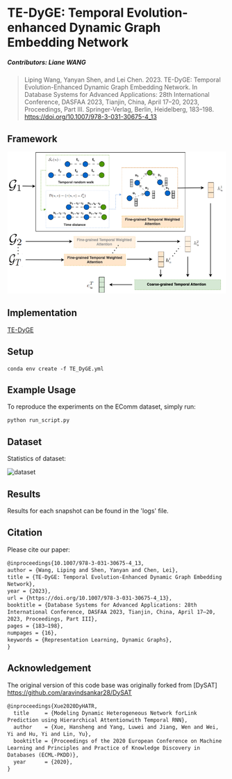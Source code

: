 # TE-DyGE: Temporal Evolution-enhanced Dynamic Graph Embedding Network
##### Contributors: Liane WANG
> Liping Wang, Yanyan Shen, and Lei Chen. 2023. TE-DyGE: Temporal Evolution-Enhanced Dynamic Graph Embedding Network. In Database Systems for Advanced Applications: 28th International Conference, DASFAA 2023, Tianjin, China, April 17–20, 2023, Proceedings, Part III. Springer-Verlag, Berlin, Heidelberg, 183–198. https://doi.org/10.1007/978-3-031-30675-4_13

## Framework

![TE-DyGE: Temporal Evolution-enhanced Dynamic Graph Embedding Network](tedyge.png)

## Implementation
[TE-DyGE](https://github.com/liane886/TE-DyGE)

## Setup
```
conda env create -f TE_DyGE.yml
```
## Example Usage
To reproduce the experiments on the EComm dataset, simply run:
```
python run_script.py
```
## Dataset 
Statistics of dataset:

![dataset](data/Dataset.png)

## Results
Results for each snapshot can be found in the 'logs' file.

## Citation 
Please cite our paper:
```angular2
@inproceedings{10.1007/978-3-031-30675-4_13,
author = {Wang, Liping and Shen, Yanyan and Chen, Lei},
title = {TE-DyGE: Temporal Evolution-Enhanced Dynamic Graph Embedding Network},
year = {2023},
url = {https://doi.org/10.1007/978-3-031-30675-4_13},
booktitle = {Database Systems for Advanced Applications: 28th International Conference, DASFAA 2023, Tianjin, China, April 17–20, 2023, Proceedings, Part III},
pages = {183–198},
numpages = {16},
keywords = {Representation Learning, Dynamic Graphs},
}
```

## Acknowledgement
The original version of this code base was originally forked from [DySAT] https://github.com/aravindsankar28/DySAT 
```
@inproceedings{Xue2020DyHATR,
  title     = {Modeling Dynamic Heterogeneous Network forLink Prediction using Hierarchical Attentionwith Temporal RNN},
  author    = {Xue, Hansheng and Yang, Luwei and Jiang, Wen and Wei, Yi and Hu, Yi and Lin, Yu},
  booktitle = {Proceedings of the 2020 European Conference on Machine Learning and Principles and Practice of Knowledge Discovery in Databases (ECML-PKDD)},
  year      = {2020},
}
```
